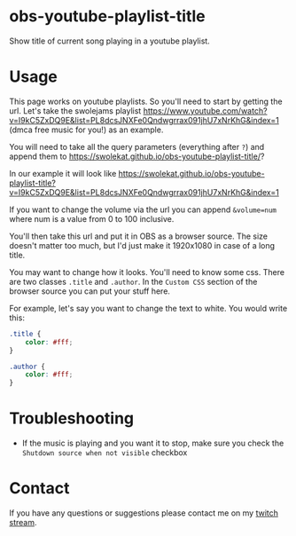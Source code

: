 # obs-youtube-playlist-title
Show title of current song playing in a youtube playlist. 


# Usage
This page works on youtube playlists. So you'll need to start by getting the url. Let's take the swolejams playlist https://www.youtube.com/watch?v=I9kC5ZxDQ9E&list=PL8dcsJNXFe0Qndwgrrax091jhU7xNrKhG&index=1 (dmca free music for you!) as an example.

You will need to take all the query parameters (everything after `?`) and append them to https://swolekat.github.io/obs-youtube-playlist-title/? 

In our example it will look like https://swolekat.github.io/obs-youtube-playlist-title?v=I9kC5ZxDQ9E&list=PL8dcsJNXFe0Qndwgrrax091jhU7xNrKhG&index=1

If you want to change the volume via the url you can append `&volume=num` where num is a value from 0 to 100 inclusive.

You'll then take this url and put it in OBS as a browser source. The size doesn't matter too much, but I'd just make it 1920x1080 in case of a long title.

You may want to change how it looks. You'll need to know some css. There are two classes `.title` and `.author`. In the `Custom CSS` section of the browser source you can put your stuff here.

For example, let's say you want to change the text to white. You would write this:
```css
.title {
    color: #fff;
}

.author {
    color: #fff;
}
```

# Troubleshooting
* If the music is playing and you want it to stop, make sure you check the `Shutdown source when not visible` checkbox

# Contact
If you have any questions or suggestions please contact me on my [twitch stream](https://www.twitch.tv/swolekat). 
